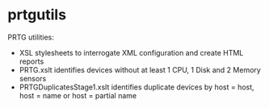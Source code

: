 # prtgutils
PRTG utilities: 
* XSL stylesheets to interrogate XML configuration and create HTML reports
* PRTG.xslt identifies devices without at least 1 CPU, 1 Disk and 2 Memory sensors
* PRTGDuplicatesStage1.xslt identifies duplicate devices by host = host, host = name or host = partial name
